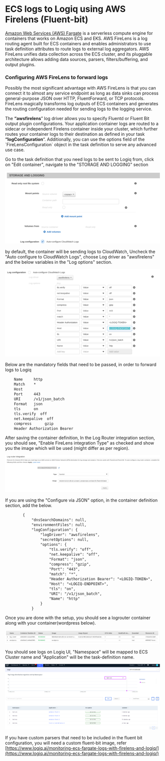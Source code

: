 # ECS logs to Logiq using AWS Firelens (Fluent-bit)

[Amazon Web Services (AWS) Fargate](http://amazon%20web%20services%20%28aws%29%20fargate/) is a serverless compute engine for containers that works on Amazon ECS and EKS. AWS FireLens is a log routing agent built for ECS containers and enables administrators to use task definition attributes to route logs to external log aggregators. AWS FireLens unifies data collection across the ECS cluster, and its pluggable architecture allows adding data sources, parsers, filters/buffering, and output plugins.

### Configuring AWS FireLens to forward logs <a href="#1-configuring-aws-firelens-to-forward-logs" id="1-configuring-aws-firelens-to-forward-logs"></a>

Possibly the most significant advantage with AWS FireLens is that you can connect it to almost any service endpoint as long as data sinks can process general-purpose JSON over HTTP, FluentForward, or TCP protocols. FireLens magically transforms log outputs of ECS containers and generates the routing configuration needed for sending logs to the logging service.&#x20;

The **“awsfirelens**” log driver allows you to specify Fluentd or Fluent Bit output plugin configurations. Your application container logs are routed to a sidecar or independent Firelens container inside your cluster, which further routes your container logs to their destination as defined in your task **“logConfiguration**“. Additionally, you can use the options field of the \`FireLensConfiguration\` object in the task definition to serve any advanced use case.

Go to the task definition that you need logs to be sent to Logiq from, click on "Edit container", navigate to the "STORAGE AND LOGGING" section

![](<../../.gitbook/assets/image (22).png>)

by default, the container will be sending logs to CloudWatch, Uncheck the "Auto configure to CloudWatch Logs", choose Log driver as "awsfirelens" and the below variables in the "Log options" section.

![](<../../.gitbook/assets/image (23).png>)

Below are the mandatory fields that need to be passed, in order to forward logs to Logiq

```
    Name     http
    Match    *
    Host     
    Port     443 
    URI      /v1/json_batch
    Format   json
    tls      on
    tls.verify  off
    net.keepalive  off
    compress      gzip
    Header Authorization Bearer
```

After saving the container definition, In the Log Router integration section, you should see, "Enable FireLens integration Type" as checked and show you the image which will be used (might differ as per region).

![](<../../.gitbook/assets/image (19).png>)

If you are using the "Configure via JSON" option, in the container definition section, add the below.

```
        {
            "dnsSearchDomains": null,
            "environmentFiles": null,
            "logConfiguration": {
                "logDriver": "awsfirelens",
                "secretOptions": null,
                "options": {
                    "tls.verify": "off",
                    "net.keepalive": "off",
                    "Format": "json",
                    "compress": "gzip",
                    "Port": "443",
                    "match": "*",
                    "Header Authorization Bearer": "<LOGIQ-TOKEN>",
                    "Host": "<LOGIQ-ENDPOINT>",
                    "tls": "on",
                    "URI": "/v1/json_batch",
                    "Name": "http"
                }
            }
```

Once you are done with the setup, you should see a logrouter container along with your container(wordpress below).

![](<../../.gitbook/assets/image (15).png>)

You should see logs on Logiq UI, "Namespace" will be mapped to ECS Cluster name and "Application" will be the task-definition name.&#x20;

![](<../../.gitbook/assets/image (18).png>)



If you have custom parsers that need to be included in the fluent bit configuration, you will need a custom fluent-bit image, refer [https://www.logiq.ai/monitoring-ecs-fargate-logs-with-firelens-and-logiq/](https://www.logiq.ai/monitoring-ecs-fargate-logs-with-firelens-and-logiq/)
